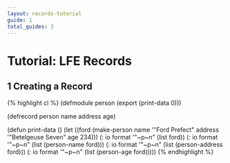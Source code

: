 ```yaml
---
layout: records-tutorial
guide: 1
total_guides: 3
---
```

# Tutorial: LFE Records

## 1 Creating a Record

{% highlight cl %}
(defmodule person
  (export (print-data 0)))

(defrecord person
  name
  address
  age)

(defun print-data ()
  (let ((ford (make-person name '"Ford Prefect"
                           address '"Betelgeuse Seven"
                           age 234)))
    (: io format '"~p~n" (list ford))
    (: io format '"~p~n" (list (person-name ford)))
    (: io format '"~p~n" (list (person-address ford)))
    (: io format '"~p~n" (list (person-age ford)))))
{% endhighlight %}
